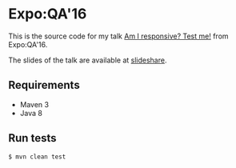# Expo:QA'16

This is the source code for my talk [Am I responsive? Test me!](http://www.expoqa.com/AfterTest_Am_I_responsive,_TEST_ME!_session_137.html) from Expo:QA'16.

The slides of the talk are available at [slideshare](http://www.slideshare.net/FernandoMartnGil/am-i-responsive-test-me-galen-framework).

## Requirements
* Maven 3
* Java 8

## Run tests

```
$ mvn clean test
```